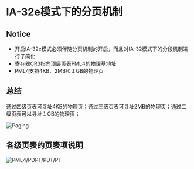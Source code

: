 # IA-32e模式下的分页机制

## Notice

* 开启IA-32e模式必须伴随分页机制的开启，而且对IA-32模式下的分段机制进行了简化
* 寄存器CR3指向顶层页表PML4的物理基地址
* PML4支持4KB、2MB和１GB的物理页

## 总结

通过四级页表可寻址4KB的物理页；通过三级页表可寻址2MB的物理页；通过二级页表可以寻址１GB的物理页；

![Paging](C:\Users\cao\Desktop\code\os\notes\pictures\IA-32e_mode_Paging.png)

## 各级页表的页表项说明

![PML4/PDPT/PDT/PT](C:\Users\cao\Desktop\code\os\notes\pictures\PML4_PDPT_PDT_PT.png)